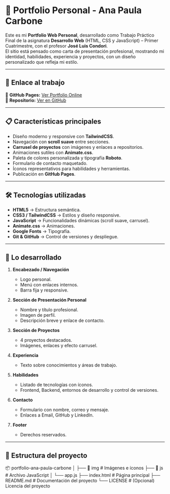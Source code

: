 # 🌸 Portfolio Personal - Ana Paula Carbone

Este es mi **Portfolio Web Personal**, desarrollado como Trabajo Práctico Final de la asignatura **Desarrollo Web** (HTML, CSS y JavaScript) – Primer Cuatrimestre, con el profesor **José Luis Condori**.  
El sitio está pensado como carta de presentación profesional, mostrando mi identidad, habilidades, experiencia y proyectos, con un diseño personalizado que refleja mi estilo.

---

## 🔗 Enlace al trabajo
📍 **GitHub Pages:** [Ver Portfolio Online](https://pipicarbone.github.io/Potfolio-Ana-Paula-Carbone/)  
📍 **Repositorio:** [Ver en GitHub](https://github.com/pipicarbone/Potfolio-Ana-Paula-Carbone)

---

## 📋 Características principales
- Diseño moderno y responsive con **TailwindCSS**.
- Navegación con **scroll suave** entre secciones.
- **Carrusel de proyectos** con imágenes y enlaces a repositorios.
- Animaciones sutiles con **Animate.css**.
- Paleta de colores personalizada y tipografía **Roboto**.
- Formulario de contacto maquetado.
- Íconos representativos para habilidades y herramientas.
- Publicación en **GitHub Pages**.

---

## 🛠️ Tecnologías utilizadas
- **HTML5** → Estructura semántica.
- **CSS3 / TailwindCSS** → Estilos y diseño responsive.
- **JavaScript** → Funcionalidades dinámicas (scroll suave, carrusel).
- **Animate.css** → Animaciones.
- **Google Fonts** → Tipografía.
- **Git & GitHub** → Control de versiones y despliegue.

---

## 📌 Lo desarrollado
1. **Encabezado / Navegación**
   - Logo personal.
   - Menú con enlaces internos.
   - Barra fija y responsive.

2. **Sección de Presentación Personal**
   - Nombre y título profesional.
   - Imagen de perfil.
   - Descripción breve y enlace de contacto.

3. **Sección de Proyectos**
   - 4 proyectos destacados.
   - Imágenes, enlaces y efecto carrusel.

4. **Experiencia**
   - Texto sobre conocimientos y áreas de trabajo.

5. **Habilidades**
   - Listado de tecnologías con íconos.
   - Frontend, Backend, entornos de desarrollo y control de versiones.

6. **Contacto**
   - Formulario con nombre, correo y mensaje.
   - Enlaces a Email, GitHub y LinkedIn.

7. **Footer**
   - Derechos reservados.

---

## 📂 Estructura del proyecto
📦 portfolio-ana-paula-carbone
│
├── 📂 img # Imágenes e íconos
├── 📂 js # Archivo JavaScript
│ └── app.js
├── index.html # Página principal
├── README.md # Documentación del proyecto
└── LICENSE # (Opcional) Licencia del proyecto
